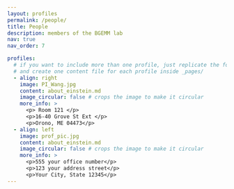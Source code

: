 ```yaml
---
layout: profiles
permalink: /people/
title: People
description: members of the BGEMM lab
nav: true
nav_order: 7

profiles:
  # if you want to include more than one profile, just replicate the following block
  # and create one content file for each profile inside _pages/
  - align: right
    image: PI_Wang.jpg
    content: about_einstein.md
    image_circular: false # crops the image to make it circular
    more_info: >
      <p> Room 121 </p>
      <p>16-40 Grove St Ext </p>
      <p>Orono, ME 04473</p>
  - align: left
    image: prof_pic.jpg
    content: about_einstein.md
    image_circular: false # crops the image to make it circular
    more_info: >
      <p>555 your office number</p>
      <p>123 your address street</p>
      <p>Your City, State 12345</p>
---
```

